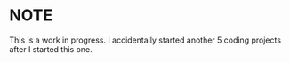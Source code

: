 # NOTE

This is a work in progress.  I accidentally started another 5 coding projects after I started this one.

